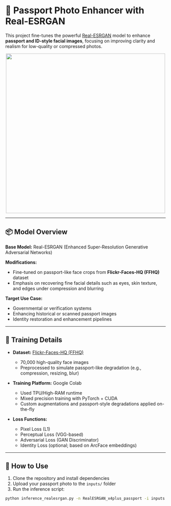 # 🛂 Passport Photo Enhancer with Real-ESRGAN

This project fine-tunes the powerful [Real-ESRGAN](https://github.com/xinntao/Real-ESRGAN) model to enhance **passport and ID-style facial images**, focusing on improving clarity and realism for low-quality or compressed photos.

<p align="center">
  <img src="https://user-images.githubusercontent.com/13007665/131244992-eda96b33-4c83-4d00-9584-4e44e2f36c83.png" width="500"/>
</p>

---

## 📦 Model Overview

**Base Model:** Real-ESRGAN (Enhanced Super-Resolution Generative Adversarial Networks)

**Modifications:**
- Fine-tuned on passport-like face crops from **Flickr-Faces-HQ (FFHQ)** dataset
- Emphasis on recovering fine facial details such as eyes, skin texture, and edges under compression and blurring

**Target Use Case:**
- Governmental or verification systems
- Enhancing historical or scanned passport images
- Identity restoration and enhancement pipelines

---

## 🧠 Training Details

- **Dataset:** [Flickr-Faces-HQ (FFHQ)](https://github.com/NVlabs/ffhq)
  - 70,000 high-quality face images
  - Preprocessed to simulate passport-like degradation (e.g., compression, resizing, blur)

- **Training Platform:** Google Colab
  - Used TPU/High-RAM runtime
  - Mixed precision training with PyTorch + CUDA
  - Custom augmentations and passport-style degradations applied on-the-fly

- **Loss Functions:**
  - Pixel Loss (L1)
  - Perceptual Loss (VGG-based)
  - Adversarial Loss (GAN Discriminator)
  - Identity Loss (optional; based on ArcFace embeddings)

---

## 🚀 How to Use

1. Clone the repository and install dependencies
2. Upload your passport photo to the `inputs/` folder
3. Run the inference script:

```bash
python inference_realesrgan.py -n RealESRGAN_x4plus_passport -i inputs --outscale 4